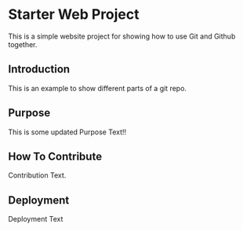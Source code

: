# Starter Web Project

This is a simple website project for showing how to use Git and Github together.

## Introduction

This is an example to show different parts of a git repo.

## Purpose

This is some updated Purpose Text!!

## How To Contribute

Contribution Text.

## Deployment

Deployment Text

